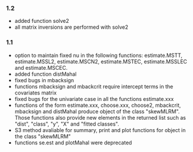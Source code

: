 ### 1.2
* added function solve2
* all matrix inversions are performed with solve2

### 1.1

* option to maintain fixed nu in the following functions: estimate.MSTT, estimate.MSSL2, 
  estimate.MSCN2, estimate.MSTEC, estimate.MSSLEC and estimate.MSCEC.
* added function distMahal
* fixed bugs in mbacksign
* functions mbacksign and mbackcrit require intercept terms in the covariates matrix
* fixed bugs for the univariate case in all the functions estimate.xxx
* functions of the form estimate.xxx, choose.xxx, choose2, mbackcrit, mbacksign and
  distMahal produce object of the class "skewMLRM". Those functions also provide
  new elements in the returned list such as "dist", "class", "y", "X" and 
  "fitted classes".
* S3 method avaliable for summary, print and plot functions for object in the class 
  "skewMLRM"
* functions se.est and plotMahal were deprecated

